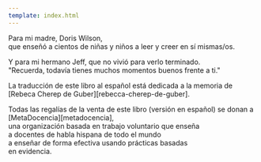 ```yaml
---
template: index.html
---
```


<div class="centered" markdown="1">

Para mi madre, Doris Wilson,<br/>
que enseñó a cientos de niñas y niños a leer y creer en sí mismas/os.

Y para mi hermano Jeff, que no vivió para verlo terminado.<br/>
"Recuerda, todavía tienes muchos momentos buenos frente a ti."

La traducción de este libro al español está dedicada a la memoria de
[Rebeca Cherep de Guber][rebecca-cherep-de-guber].

Todas las regalías de la venta de este libro (versión en español) se donan a<br/>
[MetaDocencia][metadocencia],<br/>
una organización basada en trabajo voluntario que enseña<br/>
a docentes de habla hispana de todo el mundo<br/>
a enseñar de forma efectiva usando prácticas basadas<br/>
en evidencia.

</div>
